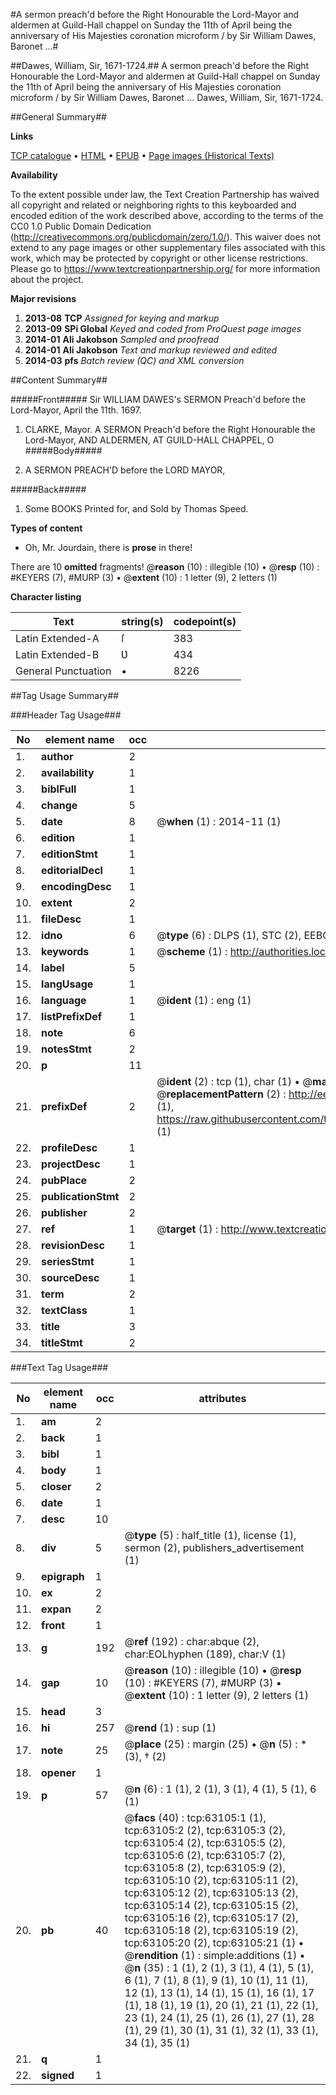 #A sermon preach'd before the Right Honourable the Lord-Mayor and aldermen at Guild-Hall chappel on Sunday the 11th of April being the anniversary of His Majesties coronation microform / by Sir William Dawes, Baronet ...#

##Dawes, William, Sir, 1671-1724.##
A sermon preach'd before the Right Honourable the Lord-Mayor and aldermen at Guild-Hall chappel on Sunday the 11th of April being the anniversary of His Majesties coronation microform / by Sir William Dawes, Baronet ...
Dawes, William, Sir, 1671-1724.

##General Summary##

**Links**

[TCP catalogue](http://www.ota.ox.ac.uk/tcp/)  • 
[HTML](http://tei.it.ox.ac.uk/tcp/Texts-HTML/free/A37/A37279.html)  • 
[EPUB](http://tei.it.ox.ac.uk/tcp/Texts-EPUB/free/A37/A37279.epub) • 
[Page images (Historical Texts)](https://historicaltexts.jisc.ac.uk/eebo-12547391e)

**Availability**

To the extent possible under law, the Text Creation Partnership has waived all copyright and related or neighboring rights to this keyboarded and encoded edition of the work described above, according to the terms of the CC0 1.0 Public Domain Dedication (http://creativecommons.org/publicdomain/zero/1.0/). This waiver does not extend to any page images or other supplementary files associated with this work, which may be protected by copyright or other license restrictions. Please go to https://www.textcreationpartnership.org/ for more information about the project.

**Major revisions**

1. __2013-08__ __TCP__ *Assigned for keying and markup*
1. __2013-09__ __SPi Global__ *Keyed and coded from ProQuest page images*
1. __2014-01__ __Ali Jakobson__ *Sampled and proofread*
1. __2014-01__ __Ali Jakobson__ *Text and markup reviewed and edited*
1. __2014-03__ __pfs__ *Batch review (QC) and XML conversion*

##Content Summary##

#####Front#####
Sir WILLIAM DAWES's SERMON Preach'd before the Lord-Mayor, April the 11th. 1697.
1. CLARKE, Mayor.
A SERMON Preach'd before the Right Honourable the Lord-Mayor, AND ALDERMEN, AT GUILD-HALL CHAPPEL, O
#####Body#####

1. A SERMON PREACH'D before the LORD MAYOR,

#####Back#####

1. Some BOOKS Printed for, and Sold by Thomas Speed.

**Types of content**

  * Oh, Mr. Jourdain, there is **prose** in there!

There are 10 **omitted** fragments! 
 @__reason__ (10) : illegible (10)  •  @__resp__ (10) : #KEYERS (7), #MURP (3)  •  @__extent__ (10) : 1 letter (9), 2 letters (1)

**Character listing**


|Text|string(s)|codepoint(s)|
|---|---|---|
|Latin Extended-A|ſ|383|
|Latin Extended-B|Ʋ|434|
|General Punctuation|•|8226|

##Tag Usage Summary##

###Header Tag Usage###

|No|element name|occ|attributes|
|---|---|---|---|
|1.|__author__|2||
|2.|__availability__|1||
|3.|__biblFull__|1||
|4.|__change__|5||
|5.|__date__|8| @__when__ (1) : 2014-11 (1)|
|6.|__edition__|1||
|7.|__editionStmt__|1||
|8.|__editorialDecl__|1||
|9.|__encodingDesc__|1||
|10.|__extent__|2||
|11.|__fileDesc__|1||
|12.|__idno__|6| @__type__ (6) : DLPS (1), STC (2), EEBO-CITATION (1), OCLC (1), VID (1)|
|13.|__keywords__|1| @__scheme__ (1) : http://authorities.loc.gov/ (1)|
|14.|__label__|5||
|15.|__langUsage__|1||
|16.|__language__|1| @__ident__ (1) : eng (1)|
|17.|__listPrefixDef__|1||
|18.|__note__|6||
|19.|__notesStmt__|2||
|20.|__p__|11||
|21.|__prefixDef__|2| @__ident__ (2) : tcp (1), char (1)  •  @__matchPattern__ (2) : ([0-9\-]+):([0-9IVX]+) (1), (.+) (1)  •  @__replacementPattern__ (2) : http://eebo.chadwyck.com/downloadtiff?vid=$1&page=$2 (1), https://raw.githubusercontent.com/textcreationpartnership/Texts/master/tcpchars.xml#$1 (1)|
|22.|__profileDesc__|1||
|23.|__projectDesc__|1||
|24.|__pubPlace__|2||
|25.|__publicationStmt__|2||
|26.|__publisher__|2||
|27.|__ref__|1| @__target__ (1) : http://www.textcreationpartnership.org/docs/. (1)|
|28.|__revisionDesc__|1||
|29.|__seriesStmt__|1||
|30.|__sourceDesc__|1||
|31.|__term__|2||
|32.|__textClass__|1||
|33.|__title__|3||
|34.|__titleStmt__|2||


###Text Tag Usage###

|No|element name|occ|attributes|
|---|---|---|---|
|1.|__am__|2||
|2.|__back__|1||
|3.|__bibl__|1||
|4.|__body__|1||
|5.|__closer__|2||
|6.|__date__|1||
|7.|__desc__|10||
|8.|__div__|5| @__type__ (5) : half_title (1), license (1), sermon (2), publishers_advertisement (1)|
|9.|__epigraph__|1||
|10.|__ex__|2||
|11.|__expan__|2||
|12.|__front__|1||
|13.|__g__|192| @__ref__ (192) : char:abque (2), char:EOLhyphen (189), char:V (1)|
|14.|__gap__|10| @__reason__ (10) : illegible (10)  •  @__resp__ (10) : #KEYERS (7), #MURP (3)  •  @__extent__ (10) : 1 letter (9), 2 letters (1)|
|15.|__head__|3||
|16.|__hi__|257| @__rend__ (1) : sup (1)|
|17.|__note__|25| @__place__ (25) : margin (25)  •  @__n__ (5) : * (3), † (2)|
|18.|__opener__|1||
|19.|__p__|57| @__n__ (6) : 1 (1), 2 (1), 3 (1), 4 (1), 5 (1), 6 (1)|
|20.|__pb__|40| @__facs__ (40) : tcp:63105:1 (1), tcp:63105:2 (2), tcp:63105:3 (2), tcp:63105:4 (2), tcp:63105:5 (2), tcp:63105:6 (2), tcp:63105:7 (2), tcp:63105:8 (2), tcp:63105:9 (2), tcp:63105:10 (2), tcp:63105:11 (2), tcp:63105:12 (2), tcp:63105:13 (2), tcp:63105:14 (2), tcp:63105:15 (2), tcp:63105:16 (2), tcp:63105:17 (2), tcp:63105:18 (2), tcp:63105:19 (2), tcp:63105:20 (2), tcp:63105:21 (1)  •  @__rendition__ (1) : simple:additions (1)  •  @__n__ (35) : 1 (1), 2 (1), 3 (1), 4 (1), 5 (1), 6 (1), 7 (1), 8 (1), 9 (1), 10 (1), 11 (1), 12 (1), 13 (1), 14 (1), 15 (1), 16 (1), 17 (1), 18 (1), 19 (1), 20 (1), 21 (1), 22 (1), 23 (1), 24 (1), 25 (1), 26 (1), 27 (1), 28 (1), 29 (1), 30 (1), 31 (1), 32 (1), 33 (1), 34 (1), 35 (1)|
|21.|__q__|1||
|22.|__signed__|1||
